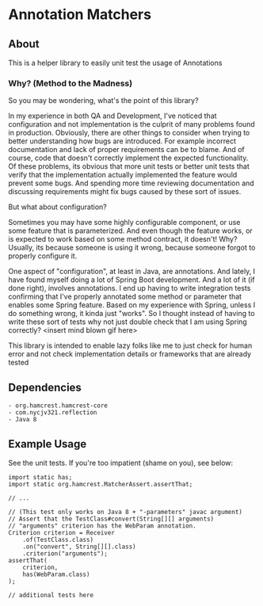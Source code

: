 # Annotation Matchers

## About
This is a helper library to easily unit test the usage of Annotations

### Why? (Method to the Madness)

So you may be wondering, what's the point of this library?

In my experience in both QA and Development, I've noticed that configuration 
and not implementation is the culprit of many problems found in production. 
Obviously, there are other things to consider when trying to better understanding how bugs
are introduced. For example incorrect documentation and lack of proper 
requirements can be to blame. And of course, code that doesn't correctly 
implement the 
expected functionality. Of these problems, its obvious that more unit tests 
or better unit tests that verify that the implementation actually implemented the 
feature would prevent some bugs. And spending more time reviewing documentation 
and discussing requirements might fix bugs caused by these sort of issues. 

But what about configuration?

Sometimes you may have some highly configurable component, or use some feature 
that is parameterized. And even though the feature works, or is expected to 
work based on some method contract, it doesn't! Why? Usually, its because 
someone is using it wrong, because someone forgot to properly configure it.

One aspect of "configuration", at least in Java, are annotations. And 
lately, I have found myself doing a lot of Spring Boot development. And a lot 
of it (if done right), involves annotations. I end up having 
to write integration tests confirming that I've properly annotated 
some method or parameter that enables some Spring feature. Based on my 
experience with Spring, unless I do something wrong, it kinda just "works". 
So I thought instead of having to write these sort of tests why not just 
double check that I am using Spring correctly? \<insert mind blown gif here\>

This library is intended to enable lazy folks like me to just check for human 
error and not check implementation details or frameworks that are already tested

## Dependencies

    - org.hamcrest.hamcrest-core
    - com.nycjv321.reflection
    - Java 8
    
## Example Usage

See the unit tests. If you're too impatient (shame on you), see below:

    import static has;
    import static org.hamcrest.MatcherAssert.assertThat;

    // ...

    // (This test only works on Java 8 + "-parameters" javac argument)
    // Assert that the TestClass#convert(String[][] arguments) 
    // "arguments" criterion has the WebParam annotation. 
    Criterion criterion = Receiver
        .of(TestClass.class)
        .on("convert", String[][].class)
        .criterion("arguments");
    assertThat(
        criterion,
        has(WebParam.class)
    );
    
    // additional tests here